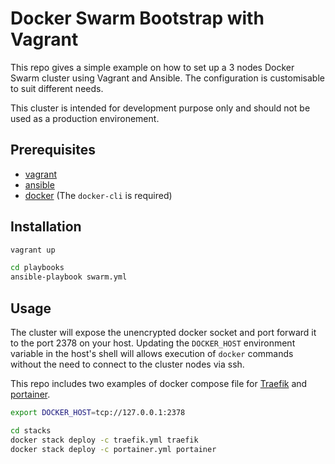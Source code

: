 # Docker Swarm Bootstrap with Vagrant

This repo gives a simple example on how to set up a 3 nodes Docker Swarm cluster using Vagrant and Ansible.
The configuration is customisable to suit different needs.

This cluster is intended for development purpose only and should not be used as a production environement.

## Prerequisites

- [vagrant](https://www.vagrantup.com/docs/installation)
- [ansible](https://docs.ansible.com/ansible/latest/installation_guide/index.html)
- [docker](https://docs.docker.com/engine/install/) (The `docker-cli` is required)

## Installation

```sh
vagrant up

cd playbooks
ansible-playbook swarm.yml
```

## Usage

The cluster will expose the unencrypted docker socket and port forward it to the port 2378 on your host.
Updating the `DOCKER_HOST` environment variable in the host's shell will allows execution of `docker` commands without the need to connect to the cluster nodes via ssh.

This repo includes two examples of docker compose file for [Traefik](https://github.com/traefik/traefik) and [portainer](https://github.com/portainer/portainer).

```sh
export DOCKER_HOST=tcp://127.0.0.1:2378

cd stacks
docker stack deploy -c traefik.yml traefik
docker stack deploy -c portainer.yml portainer
```
